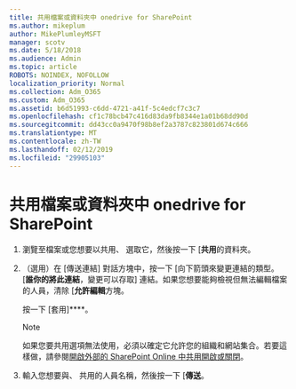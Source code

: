 ```yaml
---
title: 共用檔案或資料夾中 onedrive for SharePoint
ms.author: mikeplum
author: MikePlumleyMSFT
manager: scotv
ms.date: 5/18/2018
ms.audience: Admin
ms.topic: article
ROBOTS: NOINDEX, NOFOLLOW
localization_priority: Normal
ms.collection: Adm_O365
ms.custom: Adm_O365
ms.assetid: b6d51993-c6dd-4721-a41f-5c4edcf7c3c7
ms.openlocfilehash: cf1c78bcb47c416d83da9fb8344e1a01b68dd90d
ms.sourcegitcommit: dd43cc0a9470f98b8ef2a3787c823801d674c666
ms.translationtype: MT
ms.contentlocale: zh-TW
ms.lasthandoff: 02/12/2019
ms.locfileid: "29905103"
---
```

# <a name="share-a-file-or-folder-in-onedrive-or-sharepoint"></a>共用檔案或資料夾中 onedrive for SharePoint

1. 瀏覽至檔案或您想要以共用、 選取它，然後按一下 [**共用**的資料夾。
    
2. （選用）在 [傳送連結] 對話方塊中，按一下 [向下箭頭來變更連結的類型。[**誰你的將此連結**，變更可以存取] 連結。如果您想要能夠檢視但無法編輯檔案的人員，清除 [**允許編輯**方塊。 
    
    按一下 [套用]****。
    
    > [!NOTE]
    > 如果您要共用選項無法使用，必須以確定它允許您的組織和網站集合。若要這樣做，請參閱[開啟外部的 SharePoint Online 中共用開啟或關閉](https://go.microsoft.com/fwlink/?linkid=866426)。 
  
3. 輸入您想要與、 共用的人員名稱，然後按一下 [**傳送**。
    

